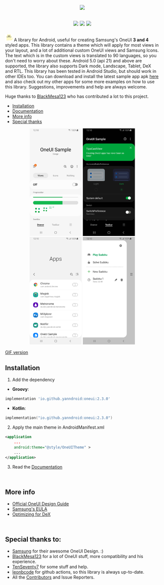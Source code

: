 <p align="center">
<img loading="lazy" src="readme-res/banner.png"/>
</p>

<h2 align="center">

[![](https://img.shields.io/maven-central/v/io.github.yanndroid/oneui?color=%23C71A36&label=Maven&logo=Apache%20Maven&logoColor=%23C11920&style=for-the-badge)](https://mvnrepository.com/artifact/io.github.yanndroid/oneui) [![](https://img.shields.io/badge/XDA-Thread-%23AC6E2F.svg?style=for-the-badge&logo=XDA-Developers)](https://forum.xda-developers.com/t/dev-library-5-0-oneui-design-library-2-2-1.4387485/) [![](https://img.shields.io/badge/Telegram-Group-blue.svg?style=for-the-badge&logo=Telegram)](https://t.me/oneuiproject)

</h2>

<img loading="lazy" src="https://github.com/Yanndroid/Yanndroid/blob/master/cats.gif" width="25" height="25" /> A library for Android, useful for creating Samsung's OneUI **3 and 4** styled apps. This library contains a theme which will apply for most views in your layout, and a lot of additional custom OneUI views and Samsung Icons. The text which is in the custom views is translated to 90 languages, so you don't need to worry about these. Android 5.0 (api 21) and above are supported, the library also supports Dark mode, Landscape, Tablet, DeX and RTL. This library has been tested in Android Studio, but should work in other IDEs too. You can download and install the latest sample app apk [here](https://github.com/Yanndroid/OneUI-Design-Library/raw/master/app/release/app-release.apk) and also check out my other apps for some more examples on how to use this library. Suggestions, improvements and help are always welcome.

Huge thanks to [BlackMesa123](https://github.com/BlackMesa123) who has contributed a lot to this project.

- [Installation](#Installation)
- [Documentation](../../wiki)
- [More info](#More-info)
- [Special thanks](#Special-thanks-to)

<p align="center"><img loading="lazy" src="readme-res/screenshot_1.jpg" height="350"/> <img loading="lazy" src="readme-res/screenshot_2.jpg" height="350"/> <img loading="lazy" src="readme-res/screenshot_3.jpg" height="350"/> <img loading="lazy" src="readme-res/screenshot_4.jpg" height="350"/></p>

[GIF version](https://github.com/Yanndroid/OneUI-Design-Library/blob/master/readme-res/screenrecording.gif)

## Installation

1. Add the dependency

  * **Groovy**:
```gradle
implementation 'io.github.yanndroid:oneui:2.3.0'
```
  * **Kotlin**:
```kotlin
implementation("io.github.yanndroid:oneui:2.3.0")
```

2. Apply the main theme in AndroidManifest.xml
```xml
<application
    ...
    android:theme="@style/OneUITheme" >
    ...
</application>
```

3. Read the [Documentation](../../wiki)

</br>

## More info
- [Official OneUI Design Guide](https://design.samsung.com/global/contents/one-ui/download/oneui_design_guide_eng.pdf)
- [Samsung's EULA](https://www.samsung.com/sg/Legal/SamsungLegal-EULA/)
- [Optimizing for DeX](https://developer.samsung.com/samsung-dex/modify-optimizing.html)

</br>

## Special thanks to:
- [Samsung](https://www.samsung.com/) for their awesome OneUI Design. :)
- [BlackMesa123](https://github.com/BlackMesa123) for a lot of OneUI stuff, more compatibility and his experience.
- [TenSeventy7](https://github.com/TenSeventy7) for some stuff and help.
- [leonbcode](https://github.com/leonbcode) for github actions, so this library is always up-to-date.
- All the [Contributors](https://github.com/Yanndroid/OneUI-Design-Library/graphs/contributors) and Issue Reporters.
